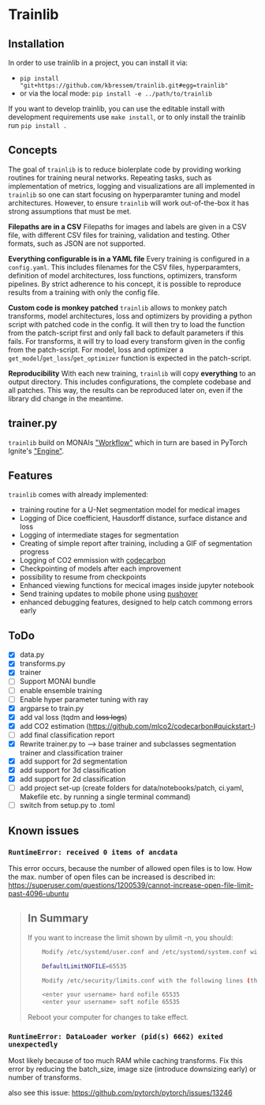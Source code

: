 # Trainlib

## Installation

In order to use trainlib in a project, you can install it via:

- `pip install "git+https://github.com/kbressem/trainlib.git#egg=trainlib"`
- or via the local mode: `pip install -e ../path/to/trainlib`

If you want to develop trainlib, you can use the editable install with development requirements use `make install`,
or to only install the trainlib run `pip install .`

## Concepts

The goal of `trainlib` is to reduce biolerplate code by providing working routines
for training neural networks. Repeating tasks, such as implementation of metrics,
logging and visualizations are all implemented in `trainlib` so one can start focusing
on hyperparamter tuning and model architectures. However, to ensure `trainlib` will
work out-of-the-box it has strong assumptions that must be met.

**Filepaths are in a CSV**
Filepaths for images and labels are given in a CSV file, with different CSV files
for training, validation and testing. Other formats, such as JSON are not supported.

**Everything configurable is in a YAML file**
Every training is configured in a `config.yaml`.
This includes filenames for the CSV files, hyperparamters, definition of model architectures,
loss functions, optimizers, transform pipelines. By strict adherence to his concept, it is
possible to reproduce results from a training with only the config file.

**Custom code is monkey patched**
`trainlib` allows to monkey patch transforms, model architectures, loss and optimizers by
providing a python script with patched code in the config. It will then try to load
the function from the patch-script first and only fall back to default parameters
if this fails. For transforms, it will try to load every transform given in the config
from the patch-script. For model, loss and optimizer a `get_model`/`get_loss`/`get_optimizer`
function is expected in the patch-script.

**Reproducibility**
With each new training, `trainlib` will copy **everything** to an output directory.
This includes configurations, the complete codebase and all patches.
This way, the results can be reproduced later on, even if the library did change in the meantime.

## trainer.py

`trainlib` build on MONAIs ["Workflow"](https://docs.monai.io/en/stable/engines.html#workflow) which in turn are based in PyTorch Ignite's ["Engine"](https://pytorch.org/ignite/concepts.html).

## Features

`trainlib` comes with already implemented:

- training routine for a U-Net segmentation model for medical images
- Logging of Dice coefficient, Hausdorff distance, surface distance and loss
- Logging of intermediate stages for segmentation
- Creating of simple report after training, including a GIF of segmentation progress
- Logging of CO2 emmission with [codecarbon](https://github.com/mlco2/codecarbon)
- Checkpointing of models after each improvement
- possibility to resume from checkpoints
- Enhanced viewing functions for mecical images inside jupyter notebook
- Send training updates to mobile phone using [pushover](https://pushover.net/)
- enhanced debugging features, designed to help catch commong errors early

## ToDo

- [x] data.py
- [x] transforms.py
- [x] trainer
- [ ] Support MONAI bundle
- [ ] enable ensemble training
- [ ] Enable hyper parameter tuning with ray
- [x] argparse to train.py
- [x] add val loss (tqdm and ~~loss logs~~)
- [x] add CO2 estimation (https://github.com/mlco2/codecarbon#quickstart-)
- [ ] add final classification report
- [x] Rewrite trainer.py to --> base trainer and subclasses segmentation trainer and classification trainer
- [x] add support for 2d segmentation
- [x] add support for 3d classification
- [x] add support for 2d classification
- [ ] add project set-up (create folders for data/notebooks/patch, ci.yaml, Makefile etc. by running a single terminal command)
- [ ] switch from setup.py to .toml

## Known issues

### `RuntimeError: received 0 items of ancdata`

This error occurs, because the number of allowed open files is to low.
How the max. number of open files can be increased is described in: https://superuser.com/questions/1200539/cannot-increase-open-file-limit-past-4096-ubuntu

> ## In Summary
>
> If you want to increase the limit shown by ulimit -n, you should:
>
> ```bash
>     Modify /etc/systemd/user.conf and /etc/systemd/system.conf with the following line (this takes care of graphical login):
>
>     DefaultLimitNOFILE=65535
>
>     Modify /etc/security/limits.conf with the following lines (this takes care of non-GUI login):
>
>     <enter your username> hard nofile 65535
>     <enter your username> soft nofile 65535
> ```
>
> Reboot your computer for changes to take effect.

### `RuntimeError: DataLoader worker (pid(s) 6662) exited unexpectedly`

Most likely because of too much RAM while caching transforms.
Fix this error by reducing the batch_size, image size (introduce downsizing early) or number of transforms.

also see this issue: https://github.com/pytorch/pytorch/issues/13246
